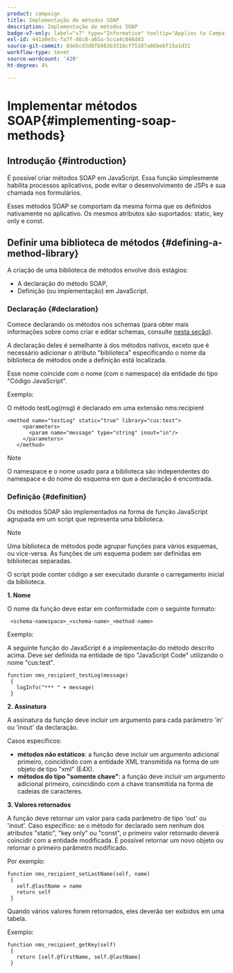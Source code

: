 ```yaml
---
product: campaign
title: Implementação de métodos SOAP
description: Implementação de métodos SOAP
badge-v7-only: label="v7" type="Informative" tooltip="Applies to Campaign Classic v7 only"
exl-id: 441a0e5c-fa7f-46c8-a65a-5cca4c846d43
source-git-commit: 8debcd3d8fb883b3316cf75187a86bebf15a1d31
workflow-type: tm+mt
source-wordcount: '420'
ht-degree: 4%

---
```


# Implementar métodos SOAP{#implementing-soap-methods}



## Introdução {#introduction}

É possível criar métodos SOAP em JavaScript. Essa função simplesmente habilita processos aplicativos, pode evitar o desenvolvimento de JSPs e sua chamada nos formulários.

Esses métodos SOAP se comportam da mesma forma que os definidos nativamente no aplicativo. Os mesmos atributos são suportados: static, key only e const.

## Definir uma biblioteca de métodos {#defining-a-method-library}

A criação de uma biblioteca de métodos envolve dois estágios:

* A declaração do método SOAP,
* Definição (ou implementação) em JavaScript.

### Declaração {#declaration}

Comece declarando os métodos nos schemas (para obter mais informações sobre como criar e editar schemas, consulte [nesta seção](../../configuration/using/about-schema-edition.md)).

A declaração deles é semelhante à dos métodos nativos, exceto que é necessário adicionar o atributo &quot;biblioteca&quot; especificando o nome da biblioteca de métodos onde a definição está localizada.

Esse nome coincide com o nome (com o namespace) da entidade do tipo &quot;Código JavaScript&quot;.

Exemplo:

O método testLog(msg) é declarado em uma extensão nms:recipient

```
<method name="testLog" static="true" library="cus:test">
     <parameters>
       <param name="message" type="string" inout="in"/>
     </parameters>
   </method>
```

>[!NOTE]
>
>O namespace e o nome usado para a biblioteca são independentes do namespace e do nome do esquema em que a declaração é encontrada.

### Definição {#definition}

Os métodos SOAP são implementados na forma de função JavaScript agrupada em um script que representa uma biblioteca.

>[!NOTE]
>
>Uma biblioteca de métodos pode agrupar funções para vários esquemas, ou vice-versa. As funções de um esquema podem ser definidas em bibliotecas separadas.

O script pode conter código a ser executado durante o carregamento inicial da biblioteca.

**1. Nome**

O nome da função deve estar em conformidade com o seguinte formato:

```
 <schema-namespace>_<schema-name>_<method-name>
```

Exemplo:

A seguinte função do JavaScript é a implementação do método descrito acima. Deve ser definida na entidade de tipo &quot;JavaScript Code&quot; utilizando o nome &quot;cus:test&quot;.

```
function nms_recipient_testLog(message)
 {
   logInfo("*** " + message)
 }
```

**2. Assinatura**

A assinatura da função deve incluir um argumento para cada parâmetro &#39;in&#39; ou &#39;inout&#39; da declaração.

Casos específicos:

* **métodos não estáticos**: a função deve incluir um argumento adicional primeiro, coincidindo com a entidade XML transmitida na forma de um objeto de tipo &quot;xml&quot; (E4X).
* **métodos do tipo &quot;somente chave&quot;**: a função deve incluir um argumento adicional primeiro, coincidindo com a chave transmitida na forma de cadeias de caracteres.

**3. Valores retornados**

A função deve retornar um valor para cada parâmetro de tipo &#39;out&#39; ou &#39;inout&#39;. Caso específico: se o método for declarado sem nenhum dos atributos &quot;static&quot;, &quot;key only&quot; ou &quot;const&quot;, o primeiro valor retornado deverá coincidir com a entidade modificada. É possível retornar um novo objeto ou retornar o primeiro parâmetro modificado.

Por exemplo:

```
function nms_recipient_setLastName(self, name)
 {
   self.@lastName = name
   return self
 }
```

Quando vários valores forem retornados, eles deverão ser exibidos em uma tabela.

Exemplo:

```
function nms_recipient_getKey(self)
 {
   return [self.@firstName, self.@lastName]
 }
```
